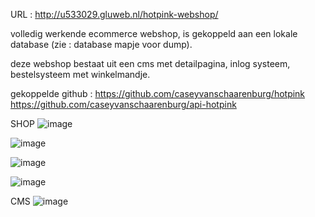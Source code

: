 URL : http://u533029.gluweb.nl/hotpink-webshop/


volledig werkende ecommerce webshop, is gekoppeld aan een lokale database (zie : database mapje voor dump).

deze webshop bestaat uit een cms met detailpagina, inlog systeem, bestelsysteem met winkelmandje.


gekoppelde github : https://github.com/caseyvanschaarenburg/hotpink https://github.com/caseyvanschaarenburg/api-hotpink

SHOP
![image](https://user-images.githubusercontent.com/72434750/119491794-9fc51180-bd5e-11eb-8327-51d685dec088.png)


![image](https://user-images.githubusercontent.com/72434750/119491823-a9e71000-bd5e-11eb-9132-913cc53af717.png)


![image](https://user-images.githubusercontent.com/72434750/119491860-b9665900-bd5e-11eb-9568-13b1a1200086.png)


![image](https://user-images.githubusercontent.com/72434750/119491885-c2572a80-bd5e-11eb-9636-aa45f56b8051.png)



CMS
![image](https://user-images.githubusercontent.com/72434750/119491230-fa11a280-bd5d-11eb-9e19-3226c7ce7b7a.png)

